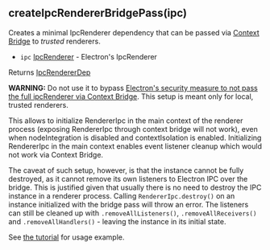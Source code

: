 ## createIpcRendererBridgePass(ipc)

Creates a minimal IpcRenderer dependency that can be passed via [Context Bridge](https://www.electronjs.org/docs/latest/api/context-bridge) to *trusted* renderers.

* `ipc` [IpcRenderer](https://www.electronjs.org/docs/latest/api/ipc-renderer) - Electron's IpcRenderer

Returns [IpcRendererDep](./structures/ipc_renderer_dep.md)

**WARNING:** Do not use it to bypass [Electron's security measure to not pass the full ipcRenderer via Context Bridge](https://www.electronjs.org/docs/latest/api/context-bridge#exposing-ipcrenderer). This setup is meant only for local, trusted renderers.

This allows to initialize RendererIpc in the main context of the renderer process (exposing RendererIpc through context bridge will not work), even when nodeIntegration is disabled and contextIsolation is enabled. Initializing RendererIpc in the main context enables event listener cleanup which would not work via Context Bridge.
 
The caveat of such setup, however, is that the instance cannot be fully destroyed, as it cannot remove its own listeners to Electron IPC over the bridge. This is justified given that usually there is no need to destroy the IPC instance in a renderer process. Calling `RendererIpc.destroy()` on an instance initialized with the bridge pass will throw an error. The listeners can still be cleaned up with `.removeAllListeners()`, `.removeAllReceivers()` and `.removeAllHandlers()` - leaving the instance in its initial state.

See [the tutorial](../tutorial.md#passing-rendereripc-through-context-bridge) for usage example.
